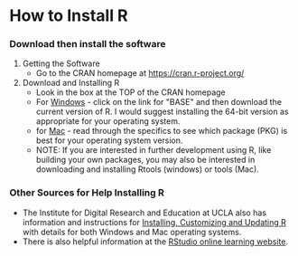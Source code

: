 
# How to Install R

### Download then install the software

1. Getting the Software
    + Go to the CRAN homepage at https://cran.r-project.org/ 
2. Download and Installing R 
    + Look in the box at the TOP of the CRAN homepage
    + For [Windows](https://cran.r-project.org/bin/windows/) - click on the link for "BASE" and then download the current version of R. I would suggest installing the 64-bit version as appropriate for your operating system.
    + for [Mac](https://cran.r-project.org/bin/macosx/) - read through the specifics to see which package (PKG) is best for your operating system version.
    + NOTE: If you are interested in further development using R, like building your own packages, you may also be interested in downloading and installing Rtools (windows) or tools (Mac).

### Other Sources for Help Installing R

* The Institute for Digital Research and Education at UCLA also has information and instructions for [Installing, Customizing and Updating R](http://www.ats.ucla.edu/stat/r/icu/) with details for both Windows and Mac operating systems.
* There is also helpful information at the [RStudio online learning website](https://www.rstudio.com/resources/training/online-learning/). 
